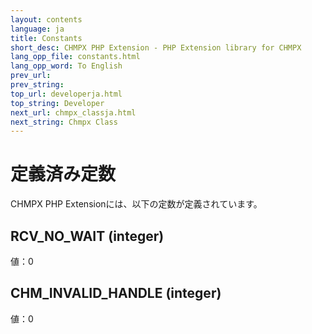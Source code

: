 ```yaml
---
layout: contents
language: ja
title: Constants
short_desc: CHMPX PHP Extension - PHP Extension library for CHMPX
lang_opp_file: constants.html
lang_opp_word: To English
prev_url: 
prev_string: 
top_url: developerja.html
top_string: Developer
next_url: chmpx_classja.html
next_string: Chmpx Class
---
```


# 定義済み定数
CHMPX PHP Extensionには、以下の定数が定義されています。  

## RCV_NO_WAIT (integer)
値：0

## CHM_INVALID_HANDLE (integer)
値：0
